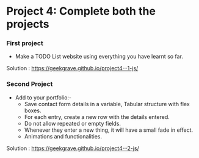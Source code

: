 # Project 4: Complete both the projects

### **First project**
- Make a TODO List website using everything you have learnt so far. 

Solution : https://geekgrave.github.io/project4--1-js/

### **Second Project**
- Add to your portfolio:-
  * Save contact form details in a variable, Tabular structure with flex boxes.
  * For each entry, create a new row with the details entered.
  * Do not allow repeated or empty fields.
  * Whenever they enter a new thing, it will have a small fade in effect.
  * Animations and functionalities.

Solution : https://geekgrave.github.io/project4--2-js/
